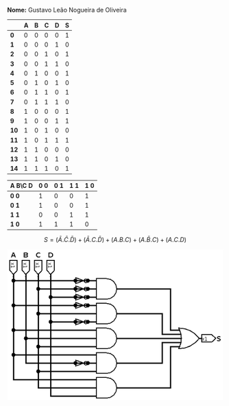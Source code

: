 **Nome:** Gustavo Leão Nogueira de Oliveira

|        | A    | B    | C    | D    | S    |
| ------ | ---- | ---- | ---- | ---- | ---- |
| **0**  | 0    | 0    | 0    | 0    | 1    |
| **1**  | 0    | 0    | 0    | 1    | 0    |
| **2**  | 0    | 0    | 1    | 0    | 1    |
| **3**  | 0    | 0    | 1    | 1    | 0    |
| **4**  | 0    | 1    | 0    | 0    | 1    |
| **5**  | 0    | 1    | 0    | 1    | 0    |
| **6**  | 0    | 1    | 1    | 0    | 1    |
| **7**  | 0    | 1    | 1    | 1    | 0    |
| **8**  | 1    | 0    | 0    | 0    | 1    |
| **9**  | 1    | 0    | 0    | 1    | 1    |
| **10** | 1    | 0    | 1    | 0    | 0    |
| **11** | 1    | 0    | 1    | 1    | 1    |
| **12** | 1    | 1    | 0    | 0    | 0    |
| **13** | 1    | 1    | 0    | 1    | 0    |
| **14** | 1    | 1    | 1    | 0    | 1    |

| A B\C D | 0 0  | 0 1  | 1 1  | 1 0  |
| ------- | ---- | ---- | ---- | ---- |
| **0 0** | 1    | 0    | 0    | 1    |
| **0 1** | 1    | 0    | 0    | 1    |
| **1 1** | 0    | 0    | 1    | 1    |
| **1 0** | 1    | 1    | 1    | 0    |

$$
S=(\bar{A}.\bar{C}.\bar{D})+(\bar{A}.C.\bar{D})+(A.B.C)+(A.\bar{B}.C)+(A.C.D)
$$

![S1 prova](img/prova.png)


